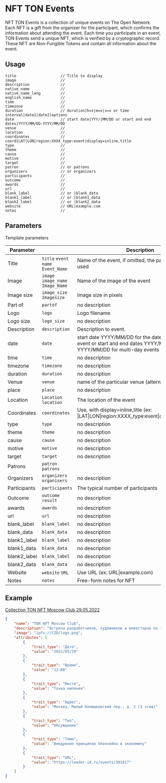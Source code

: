 # NFT TON Events
NFT TON Events is a collection of unique events on The Open Network. Each NFT is a gift from the organizer for the participant, which confirms the information about attending the event. Each time you participate in an event, TON Events send a unique NFT, which is verified by a cryptographic record. These NFT are Non-Fungible Tokens and contain all information about the event.

## Usage
```
title                    // Title to display
image                    // 
description              // 
native_name              // 
native_name_lang         // 
english_name             // 
time                     // 
timezone                 // 
duration                 // duration|h=x|m=x|s=x or time interval|date1|date2|options
date                     // start date|YYY/|MM/DD or start and end dates|YYYY/MM/DD-YYYY/MM/DD
venue                    // 
location                 // 
coordinates              // coord|LAT|LON|region:XXXX_type:event|display=inline,title
type                     // 
theme                    // 
cause                    // 
motive                   // 
target                   // 
patron                   // or patrons
organisers               // or organizers
participants             // 
outcome                  // 
awards                   // 
url                      // 
blank_label              // or |blank_data
blank1_label             // or |blank1_data
blank2_label             // or |blank2_data
website                  // URL|example.com
notes                    // 
```
## Parameters
Template parameters

|Parameter| |Description |Type |Status |
|-|-|-|-|-|
|Title |`title` `event` `name` `Event_Name` |Name of the event, if omitted, the page name will be used |Line |optional |
|Image |`image` `image_name` `Image_Name` |Name of the image of the event |File |suggested |
|Image size |`image_size` `Imagesize` |Image size in pixels |Unknown |deprecated |
|Part of |`partof` |no description |Unknown |optional |
|Logo |`logo` |Logo filename |File |optional |
|Logo size |`logo_size` |no description |Unknown |optional |
|Description |`description` |Description to event. |Line |optional |
|date |`date` |start date YYYY/MM/DD for the date of a single-day event or start and end dates YYYY/MM/DD-YYYY/MM/DD for multi-day events |Unknown |optional |
|time |`time` |no description |Unknown |optional |
|timezone |`timezone` |no description |Unknown |optional |
|duration |`duration` |no description |Unknown |optional |
|Venue |`venue` |name of the particular venue (alternative to location) |Unknown |optional |
|place |`place` |no description |Unknown |optional |
|Location |`Location` `location` |The location of the event |Line |optional |
|Coordinates |`coordinates` |Use, with display=inline,title (ex: \|LAT\|LON\|region:XXXX_type:event\|display=inline,title) |Unknown |optional |
|type |`type` |no description |Unknown |optional |
|theme |`theme` |no description |Unknown |optional |
|cause |`cause` |no description |Unknown |optional |
|motive |`motive` |no description |Unknown |optional |
|target |`target` |no description |Unknown |optional |
|Patrons |`patron` `patrons` | | |optional |
|Organizers |`organizers` `organisers` |no description |Unknown |optional |
|Participants |`participants` |The typical number of participants |Line |optional |
|Outcome |`outcome` `result` |no description |Line |optional |
|awards |`awards` |no description |Unknown |optional |
|url |`url` |no description |Unknown |optional |
|blank_label |`blank_label` |no description |Unknown |optional |
|blank_data |`blank_data` |no description |Unknown |optional |
|blank1_label |`blank_label` |no description |Unknown |optional |
|blank1_data |`blank_data` |no description |Unknown |optional |
|blank2_label |`blank_label` |no description |Unknown |optional |
|blank2_data |`blank_data` |no description |Unknown |optional |
|Website |`website` `URL` |Use URL (ex: URL\|example.com) |Unknown |optional |
|Notes |`notes` |Free-form notes for NFT |Unknown |optional |

## Example
[Collection TON NFT Moscow Club 29.05.2022](https://getgems.io/collection/EQDy4Tl27A-bfPPLc1YMaAICENkkZzABT5jBg7kQKlgNhYOG)
```json
{
    "name": "TON NFT Moscow Club",
    "description": "Встреча разработчиков, художников и инвесторов по теме развития в блокчейна TON. Разработчики презентуют свои проекты и делятся знаниями о блокчейне, инвесторы и продюсеры ищут проекты для вложения и преумножения капитала, а художники и новички обучаются премудростям блокчейна.",
    "image": "ipfs://CID/logo.png",
    "attributes": [
        {
            "trait_type": "Дата",
            "value": "2022/05/29"
        },
        {
            "trait_type": "Время",
            "value": "12:00"
        },
        {
            "trait_type": "Место",
            "value": "Точка кипения"
        },
        {
            "trait_type": "Адрес",
            "value": "Москва, Малый Конюшковский пер., д. 2 (3 этаж)"
        },
        {
            "trait_type": "Тип",
            "value": "Обсуждение"
        },
        {
            "trait_type": "Тема",
            "value": "Внедрение принципов блокчейна в экономику"
        },
        {
            "trait_type": "URL",
            "value": "https://leader-id.ru/events/301817"
        }
    ]
}
```
